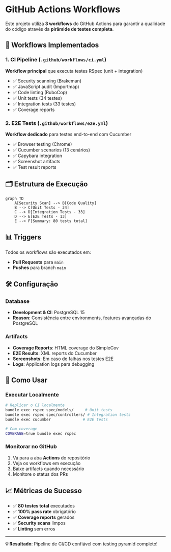 # GitHub Actions Workflows

Este projeto utiliza **3 workflows** do GitHub Actions para garantir a qualidade do código através da **pirâmide de testes completa**.

## 🔄 Workflows Implementados

### 1. **CI Pipeline** (`.github/workflows/ci.yml`)
**Workflow principal** que executa testes RSpec (unit + integration)
- ✅ Security scanning (Brakeman)
- ✅ JavaScript audit (Importmap)
- ✅ Code linting (RuboCop)
- ✅ Unit tests (34 testes)
- ✅ Integration tests (33 testes)
- ✅ Coverage reports

### 2. **E2E Tests** (`.github/workflows/e2e.yml`) 
**Workflow dedicado** para testes end-to-end com Cucumber
- ✅ Browser testing (Chrome)
- ✅ Cucumber scenarios (13 cenários)
- ✅ Capybara integration
- ✅ Screenshot artifacts
- ✅ Test result reports

## 🗂️ Estrutura de Execução

```mermaid
graph TD
    A[Security Scan] --> B[Code Quality]
    B --> C[Unit Tests - 34]
    C --> D[Integration Tests - 33]
    D --> E[E2E Tests - 13]
    E --> F[Summary: 80 tests total]
```

## 📊 Triggers

Todos os workflows são executados em:
- **Pull Requests** para `main`
- **Pushes** para branch `main`

## 🛠️ Configuração

### Database
- **Development & CI**: PostgreSQL 15
- **Reason**: Consistência entre environments, features avançadas do PostgreSQL

### Artifacts
- **Coverage Reports**: HTML coverage do SimpleCov
- **E2E Results**: XML reports do Cucumber
- **Screenshots**: Em caso de falhas nos testes E2E
- **Logs**: Application logs para debugging

## 🚀 Como Usar

### Executar Localmente
```bash
# Replicar o CI localmente
bundle exec rspec spec/models/     # Unit tests
bundle exec rspec spec/controllers/ # Integration tests  
bundle exec cucumber              # E2E tests

# Com coverage
COVERAGE=true bundle exec rspec
```

### Monitorar no GitHub
1. Vá para a aba **Actions** do repositório
2. Veja os workflows em execução
3. Baixe artifacts quando necessário
4. Monitore o status dos PRs

## 📈 Métricas de Sucesso

- ✅ **80 testes total** executados
- ✅ **100% pass rate** obrigatório
- ✅ **Coverage reports** gerados
- ✅ **Security scans** limpos
- ✅ **Linting** sem erros

---

**💡 Resultado**: Pipeline de CI/CD confiável com testing pyramid completo!
